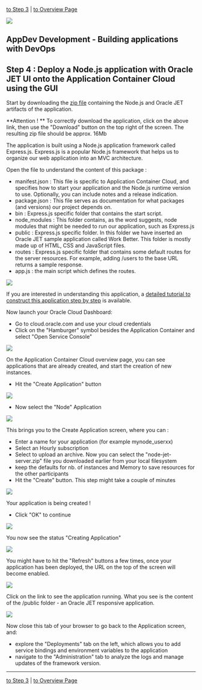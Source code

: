 
[to Step 3](../accs-psm/README.md) | [to Overview Page](../Develop.md)

![](../../common/images/customer.logo2.png)
## AppDev Development - Building applications with DevOps ##
## Step 4 : Deploy a Node.js application with Oracle JET UI onto the Application Container Cloud using the GUI ##

Start by downloading the [zip file](bin/node-jet-server.zip) containing the Node.js and Oracle JET artifacts of the application. 

**Attention ! ** To correctly download the application, click on the above link, then use the "Download" button on the top right of the screen.  The resulting zip file should be approx. 16Mb 

The application is built using a Node.js application framework called Express.js. Express.js is a popular Node.js framework that helps us to organize our web application into an MVC architecture.

Open the file to understand the content of this package : 
+ manifest.json : This file is specific to Application Container Cloud, and specifies how to start your application and the Node.js runtime version to use. Optionally, you can include notes and a release indication. 
+ package.json : This file serves as documentation for what packages (and versions) our project depends on.
+ bin : Express.js specific folder that contains the start script.
+ node_modules : This folder contains, as the word suggests, node modules that might be needed to run our application, such as Express.js
+ public : Express.js specific folder. In this folder we have inserted an Oracle JET sample application called Work Better. This folder is mostly made up of HTML, CSS and JavaScript files. 
+ routes : Express.js specific folder that contains some default routes for the server resources. For example, adding /users to the base URL returns a sample response.
+ app.js : the main script which defines the routes.

![](images/zipfolder.png)

If you are interested in understanding this application, a [detailed tutorial to construct this application step by step](extras/ACCS_NodeJS_DevCS.docx) is available.

Now launch your Oracle Cloud Dashboard:
+ Go to cloud.oracle.com and use your cloud credentials
+ Click on the "Hamburger" symbol besides the Application Container and select "Open Service Console"

![](../simple_node/images/node002.PNG)

On the Application Container Cloud overview page, you can see applications that are already created, and start the creation of new instances.  
+ Hit the "Create Application" button

![](../simple_node/images/node003.PNG)

+ Now select the "Node" Application

![](../simple_node/images/node004.PNG)

This brings you to the Create Application screen, where you can :
+ Enter a name for your application (for example mynode_userxx)
+ Select an Hourly subscription
+ Select to upload an archive.  Now you can select the "node-jet-server.zip" file you downloaded earlier from your local filesystem
+ keep the defaults for nb. of instances and Memory to save resources for the other participants
+ Hit the "Create" button. This step might take a couple of minutes

![](images/accs_upload.png)

Your application is being created !
+ Click "OK" to continue

![](../simple_node/images/image010.png)

You now see the status "Creating Application"

![](../simple_node/images/node007.PNG)

You might have to hit the "Refresh" buttons a few times, once your application has been deployed, the URL on the top of the screen will become enabled.

![](../simple_node/images/node008.PNG)

Click on the link to see the application running.  What you see is the content of the /public folder - an Oracle JET responsive application.

![](images/accs_workbetter.png)

Now close this tab of your browser to go back to the Application screen, and:
+ explore the "Deployments" tab on the left, which allows you to add service bindings and environment variables to the application
+ navigate to the "Administration" tab to analyze the logs and manage updates of the framework version.

---

[to Step 3](../accs-psm/README.md) | [to Overview Page](../Develop.md)
